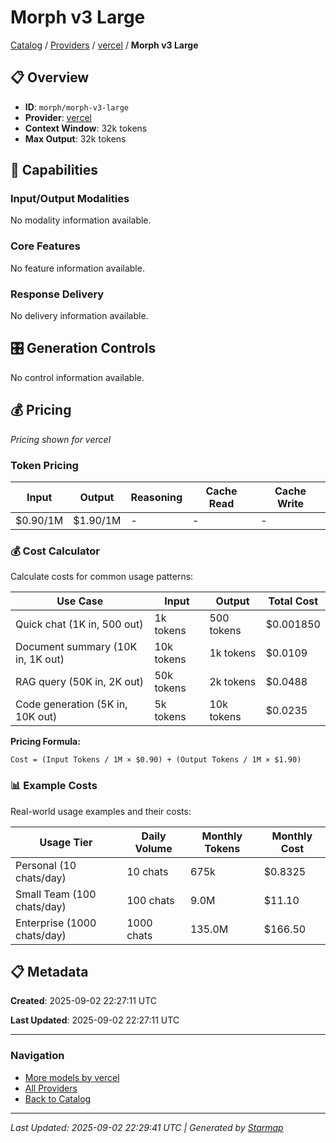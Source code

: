 # Morph v3 Large
  
[Catalog](../../../../..) / [Providers](../../../..) / [vercel](../../..) / **Morph v3 Large**


## 📋 Overview
  
- **ID**: `morph/morph-v3-large`
- **Provider**: [vercel](../)
- **Context Window**: 32k tokens
- **Max Output**: 32k tokens
  
## 🎯 Capabilities
  
### Input/Output Modalities
  
No modality information available.
  
### Core Features
  
No feature information available.
  
### Response Delivery
  
No delivery information available.
  
## 🎛️ Generation Controls
  
No control information available.
  
## 💰 Pricing
  
*Pricing shown for vercel*
  
  
### Token Pricing
  
| Input | Output | Reasoning | Cache Read | Cache Write |
|---------|---------|---------|---------|---------|
| $0.90/1M | $1.90/1M | - | - | - |

  
### 💰 Cost Calculator
  
Calculate costs for common usage patterns:
  
  
| Use Case | Input | Output | Total Cost |
|---------|---------|---------|---------|
| Quick chat (1K in, 500 out) | 1k tokens | 500 tokens | $0.001850 |
| Document summary (10K in, 1K out) | 10k tokens | 1k tokens | $0.0109 |
| RAG query (50K in, 2K out) | 50k tokens | 2k tokens | $0.0488 |
| Code generation (5K in, 10K out) | 5k tokens | 10k tokens | $0.0235 |

  
**Pricing Formula:**
  
```
Cost = (Input Tokens / 1M × $0.90) + (Output Tokens / 1M × $1.90)
```
  
### 📊 Example Costs
  
Real-world usage examples and their costs:
  
  
| Usage Tier | Daily Volume | Monthly Tokens | Monthly Cost |
|---------|---------|---------|---------|
| Personal (10 chats/day) | 10 chats | 675k | $0.8325 |
| Small Team (100 chats/day) | 100 chats | 9.0M | $11.10 |
| Enterprise (1000 chats/day) | 1000 chats | 135.0M | $166.50 |

  
## 📋 Metadata
  
**Created**: 2025-09-02 22:27:11 UTC
  
**Last Updated**: 2025-09-02 22:27:11 UTC
  
  
---
  
  
### Navigation

- [More models by vercel](../)
- [All Providers](../../../../../providers)
- [Back to Catalog](../../../../..)


---
_Last Updated: 2025-09-02 22:29:41 UTC | Generated by [Starmap](https://github.com/agentstation/starmap)_

